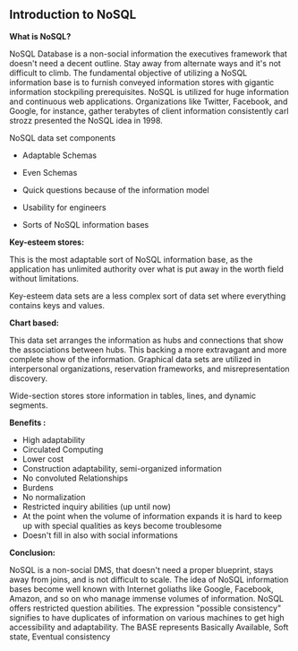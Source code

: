 ## Introduction to NoSQL

**What is NoSQL?**

NoSQL Database is a non-social information the executives framework that doesn't need a decent outline. Stay away from alternate ways and it's not difficult to climb. The fundamental objective of utilizing a NoSQL information base is to furnish conveyed information stores with gigantic information stockpiling prerequisites. NoSQL is utilized for huge information and continuous web applications. Organizations like Twitter, Facebook, and Google, for instance, gather terabytes of client information consistently carl strozz presented the NoSQL idea in 1998.

NoSQL data set components

- Adaptable Schemas

- Even Schemas

- Quick questions because of the information model

- Usability for engineers

- Sorts of NoSQL information bases

**Key-esteem stores:**

This is the most adaptable sort of NoSQL information base, as the application has unlimited authority over what is put away in the worth field without limitations.

Key-esteem data sets are a less complex sort of data set where everything contains keys and values.

**Chart based:**

This data set arranges the information as hubs and connections that show the associations between hubs. This backing a more extravagant and more complete show of the information. Graphical data sets are utilized in interpersonal organizations, reservation frameworks, and misrepresentation discovery.

Wide-section stores store information in tables, lines, and dynamic segments.

**Benefits :**

- High adaptability
- Circulated Computing
- Lower cost
- Construction adaptability, semi-organized information
- No convoluted Relationships
- Burdens
- No normalization
- Restricted inquiry abilities (up until now)
- At the point when the volume of information expands it is hard to keep up with special qualities as keys become troublesome
- Doesn't fill in also with social informations

**Conclusion:**

NoSQL is a non-social DMS, that doesn't need a proper blueprint, stays away from joins, and is not difficult to scale. The idea of NoSQL information bases become well known with Internet goliaths like Google, Facebook, Amazon, and so on who manage immense volumes of information. NoSQL offers restricted question abilities. The expression "possible consistency" signifies to have duplicates of information on various machines to get high accessibility and adaptability. The BASE represents Basically Available, Soft state, Eventual consistency





